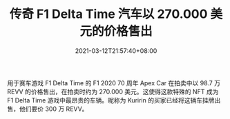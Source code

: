 ﻿---
title: "传奇 F1 Delta Time 汽车以 270.000 美元的价格售出"
date: 2021-03-12T21:57:40+08:00
lastmod: 2021-03-12T16:45:40+08:00
draft: false
authors: ["Dermot"]
description: "用于赛车游戏 F1 Delta Time 的 F1 2020 70 周年 Apex Car 在拍卖中以 98.7 万 REVV 的价格售出，在拍卖时约为 270.000 美元。这使得这款特殊的 NFT 成为 F1 Delta Time 游戏中最昂贵的车辆。昵称为 Kuririn 的买家已经将这辆车挂牌出售，他们要价 300 万 REVV。"
featuredImage: "legendary-f1-delta-time-car-sold-for-270-000.png"
tags: ["Virtual World","虚拟世界","Play to Earn"]
categories: ["news"]
news: ["虚拟世界"]
weight: 
lightgallery: true
pinned: false
recommend: false
recommend1: false
---

用于赛车游戏 F1 Delta Time 的 F1 2020 70 周年 Apex Car 在拍卖中以 98.7 万 REVV 的价格售出，在拍卖时约为 270.000 美元。这使得这款特殊的 NFT 成为 F1 Delta Time 游戏中最昂贵的车辆。昵称为 Kuririn 的买家已经将这辆车挂牌出售，他们要价 300 万 REVV。

<!--more-->

